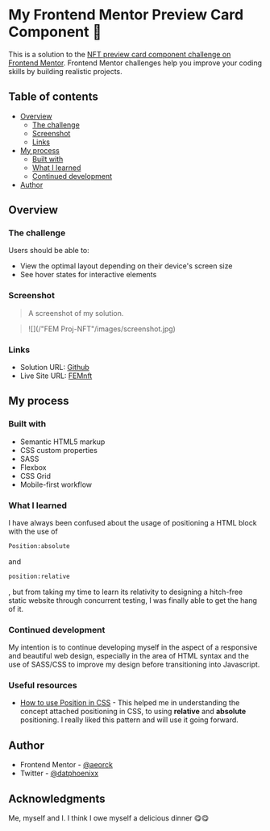 # My Frontend Mentor Preview Card Component 🦾

This is a solution to the [NFT preview card component challenge on Frontend Mentor](https://www.frontendmentor.io/challenges/nft-preview-card-component-SbdUL_w0U). Frontend Mentor challenges help you improve your coding skills by building realistic projects.

## Table of contents

- [Overview](#overview)
  - [The challenge](#the-challenge)
  - [Screenshot](#screenshot)
  - [Links](#links)
- [My process](#my-process)
  - [Built with](#built-with)
  - [What I learned](#what-i-learned)
  - [Continued development](#continued-development)
- [Author](#author)

## Overview

### The challenge

Users should be able to:

- View the optimal layout depending on their device's screen size
- See hover states for interactive elements

### Screenshot

> A screenshot of my solution.

> ![](/"FEM Proj-NFT"/images/screenshot.jpg)

### Links

- Solution URL: [Github](https://github.com/aeorck/femnft)
- Live Site URL: [FEMnft](https://femnft.netlify.app)

## My process

### Built with

- Semantic HTML5 markup
- CSS custom properties
- SASS
- Flexbox
- CSS Grid
- Mobile-first workflow

### What I learned

I have always been confused about the usage of positioning a HTML block with the use of

```html
Position:absolute
```
and 
```html
position:relative
```
, but from taking my time to learn its relativity to designing a hitch-free static website through concurrent testing, I was finally able to get the hang of it.


### Continued development

My intention is to continue developing myself in the aspect of a responsive and beautiful web design, especially in the area of HTML syntax and the use of SASS/CSS to improve my design before transitioning into Javascript.

### Useful resources

- [How to use Position in CSS](https://www.freecodecamp.org/news/css-positioning-position-absolute-and-relative/) - This helped me in understanding the concept attached positioning in CSS, to using **relative** and **absolute** positioning. I really liked this pattern and will use it going forward.

## Author

- Frontend Mentor - [@aeorck](https://www.frontendmentor.io/profile/aeorck)
- Twitter - [@datphoenixx](https://www.twitter.com/datphoenixx)

## Acknowledgments

Me, myself and I. I think I owe myself a delicious dinner 😋😋
